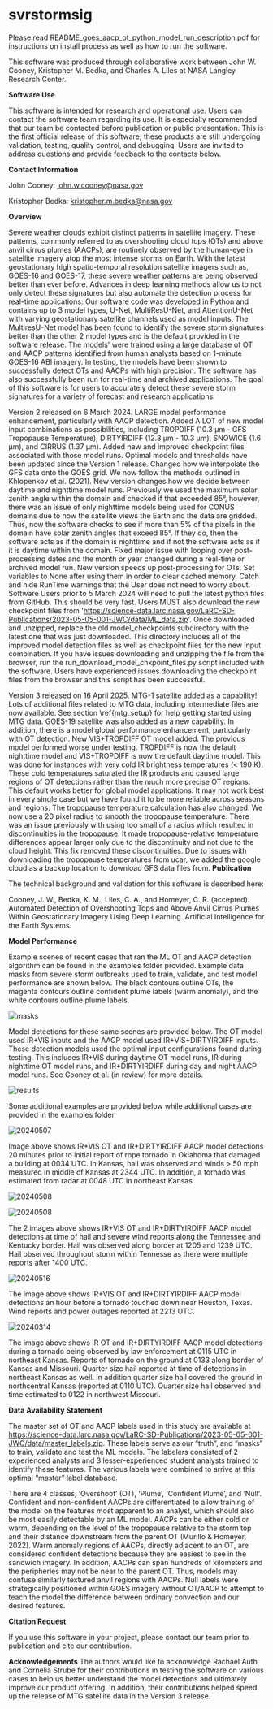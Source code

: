 # svrstormsig
Please read README_goes_aacp_ot_python_model_run_description.pdf for instructions on install process as well as how to run the software.

This software was produced through collaborative work between John W. Cooney, Kristopher M. Bedka, and Charles A. Liles at NASA Langley Research Center.

**Software Use**

This software is intended for research and operational use. Users can contact the software team regarding its use. It is especially recommended that our team be contacted before publication or public presentation. This is the first official release of this software; these products are still undergoing validation, testing, quality control, and debugging. Users are invited to address questions and provide feedback to the contacts below.

**Contact Information**

John Cooney: john.w.cooney@nasa.gov

Kristopher Bedka: kristopher.m.bedka@nasa.gov

**Overview**

Severe weather clouds exhibit distinct patterns in satellite imagery. These patterns, commonly referred to as overshooting cloud tops (OTs) and above anvil cirrus plumes (AACPs), are routinely observed by the human-eye in satellite imagery atop the most intense storms on Earth. With the latest geostationary high spatio-temporal resolution satellite imagers such as, GOES-16 and GOES-17, these severe weather patterns are being observed better than ever before. Advances in deep learning methods allow us to not only detect these signatures but also automate the detection process for real-time applications. Our software code was developed in Python and contains up to 3 model types, U-Net, MultiResU-Net, and AttentionU-Net with varying geostationary satellite channels used as model inputs. The MultiresU-Net model has been found to identify the severe storm signatures better than the other 2 model types and is the default provided in the software release. The models' were trained using a large database of OT and AACP patterns identified from human analysts based on 1-minute GOES-16 ABI imagery. In testing, the models have been shown to successfully detect OTs and AACPs with high precision. The software has also successfully been run for real-time and archived applications. The goal of this software is for users to accurately detect these severe storm signatures for a variety of forecast and research applications.

Version 2 released on 6 March 2024. LARGE model performance enhancement, particularly with AACP detection. Added A LOT of new model input combinations as possibilities, including TROPDIFF (10.3 μm - GFS Tropopause Temperature), DIRTYIRDIFF (12.3 μm - 10.3 μm), SNOWICE (1.6 μm), and CIRRUS (1.37 μm). Added new and improved checkpoint files associated with those model runs. Optimal models and thresholds have been updated since the Version 1 release. Changed how we interpolate the GFS data onto the GOES grid. We now follow the methods outlined in Khlopenkov et al. (2021). New version changes how we decide between daytime and nighttime model runs. Previously we used the maximum solar zenith angle within the domain and checked if that exceeded 85°, however, there was an issue of only nighttime models being used for CONUS domains due to how the satellite views the Earth and the data are gridded. Thus, now the software checks to see if more than 5% of the pixels in the domain have solar zenith angles that exceed 85°. If they do, then the software acts as if the domain is nighttime and if not the software acts as if it is daytime within the domain. Fixed major issue with looping over post-processing dates and the month or year changed during a real-time or archived model run. New version speeds up post-processing for OTs. Set variables to None after using them in order to clear cached memory. Catch and hide RunTime warnings that the User does not need to worry about. Software Users prior to 5 March 2024 will need to pull the latest python files from GitHub. This should be very fast. Users MUST also download the new checkpoint files from 'https://science-data.larc.nasa.gov/LaRC-SD-Publications/2023-05-05-001-JWC/data/ML_data.zip'. Once downloaded and unzipped, replace the old model_checkpoints subdirectory with the latest one that was just downloaded. This directory includes all of the improved model detection files as well as checkpoint files for the new input combination. If you have issues downloading and unzipping the file from the browser, run the run_download_model_chkpoint_files.py script included with the software. Users have experienced issues downloading the checkpoint files from the browser and this script has been successful.

Version 3 released on 16 April 2025. MTG-1 satellite added as a capability! Lots of additional files related to MTG data, including intermediate files are now available. See section \ref{mtg_setup} for help getting started using MTG data. GOES-19 satellite was also added as a new capability. In addition, there is a model global performance enhancement, particularly with OT detection. New VIS+TROPDIFF OT model added. The previous model performed worse under testing. TROPDIFF is now the default nighttime model and VIS+TROPDIFF is now the default daytime model. This was done for instances with very cold IR brightness temperatures ($<$ 190 K). These cold temperatures saturated the IR products and caused large regions of OT detections rather than the much more precise OT regions. This default works better for global model applications. It may not work best in every single case but we have found it to be more reliable across seasons and regions. The tropopause temperature calculation has also changed. We now use a 20 pixel radius to smooth the tropopause temperature. There was an issue previously with using too small of a radius which resulted in discontinuities in the tropopause. It made tropopause-relative temperature differences appear larger only due to the discontinuity and not due to the cloud height. This fix removed these discontinuities. Due to issues with downloading the tropopause temperatures from ucar, we added the google cloud as a backup location to download GFS data files from.
**Publication**

The technical background and validation for this software is described here:

Cooney, J. W., Bedka, K. M., Liles, C. A., and Homeyer, C. R. (accepted). Automated Detection of Overshooting Tops and Above Anvil Cirrus Plumes Within Geostationary Imagery Using Deep Learning. Artificial Intelligence for the Earth Systems.

**Model Performance**

Example scenes of recent cases that ran the ML OT and AACP detection algorithm can be found in the examples folder provided. Example data masks from severe storm outbreaks used to train, validate, and test model performance are shown below. The black contours outline OTs, the magenta contours outline confident plume labels (warm anomaly), and the white contours outline plume labels.

![masks](https://github.com/nasa/svrstormsig/blob/main/examples/combined_all_case_ex_masks2.jpg)

Model detections for these same scenes are provided below. The OT model used IR+VIS inputs and the AACP model used IR+VIS+DIRTYIRDIFF inputs. These detection models used the optimal input configurations found during testing. This includes IR+VIS during daytime OT model runs, IR during nighttime OT model runs, and IR+DIRTYIRDIFF during day and night AACP model runs. See Cooney et al. (in review) for more details.

![results](https://github.com/nasa/svrstormsig/blob/main/examples/combined_all_case_ex_results2_ir_vis_dirtyirdiff_plume.jpg)

Some additional examples are provided below while additional cases are provided in the examples folder.

![20240507](https://github.com/nasa/svrstormsig/blob/main/examples/20240507T000728Z_C_full_domain_multimap_model_ot_plume_results.png)

Image above shows IR+VIS OT and IR+DIRTYIRDIFF AACP model detections 20 minutes prior to initial report of rope tornado in Oklahoma that damaged a building at 0034 UTC. In Kansas, hail was observed and winds > 50 mph measured in middle of Kansas at 2344 UTC. In addition, a tornado was estimated from radar at 0048 UTC in northeast Kansas. 

![20240508](https://github.com/nasa/svrstormsig/blob/main/examples/20240508T121248Z_C_full_domain_multimap_model_ot_plume_results.png)

![20240508](https://github.com/nasa/svrstormsig/blob/main/examples/20240508T122224Z_C_full_domain_multimap_model_ot_plume_results.png)

The 2 images above shows IR+VIS OT and IR+DIRTYIRDIFF AACP model detections at time of hail and severe wind reports along the Tennessee and Kentucky border. Hail was observed along border at 1205 and 1239 UTC. Hail observed throughout storm within Tennesse as there were multiple reports after 1400 UTC.

![20240516](https://github.com/nasa/svrstormsig/blob/main/examples/20240516T220240Z_M2_full_domain_multimap_model_ot_plume_results.png)

The image above shows IR+VIS OT and IR+DIRTYIRDIFF AACP model detections an hour before a tornado touched down near Houston, Texas. Wind reports and power outages reported at 2213 UTC.

![20240314](https://github.com/nasa/svrstormsig/blob/main/examples/20240314T011440Z_M2_full_domain_multimap_model_ot_plume_results.png)

The image above shows IR OT and IR+DIRTYIRDIFF AACP model detections during a tornado being observed by law enforcement at 0115 UTC in northeast Kansas. Reports of tornado on the ground at 0133 along border of Kansas and Missouri. Quarter size hail reported at time of detections in northeast Kansas as well. In addition quarter size hail covered the ground in northcentral Kansas (reported at 0110 UTC). Quarter size hail observed and time estimated to 0122 in northwest Missouri.

**Data Availability Statement**

The master set of OT and AACP labels used in this study are available at https://science-data.larc.nasa.gov/LaRC-SD-Publications/2023-05-05-001-JWC/data/master_labels.zip. These labels serve as our “truth”, and “masks” to train, validate and test the ML models. The labelers consisted of 2 experienced analysts and 3 lesser-experienced student analysts trained to identify these features. The various labels were combined to arrive at this optimal “master” label database.

There are 4 classes, ‘Overshoot’ (OT), ‘Plume’, ‘Confident Plume’, and ‘Null’. Confident and non-confident AACPs are differentiated to allow training of the model on the features most apparent to an analyst, which should also be most easily detectable by an ML model. AACPs can be either cold or warm, depending on the level of the tropopause relative to the storm top and their distance downstream from the parent OT (Murillo & Homeyer, 2022). Warm anomaly regions of AACPs, directly adjacent to an OT, are considered confident detections because they are easiest to see in the sandwich imagery. In addition, AACPs can span hundreds of kilometers and the peripheries may not be near to the parent OT. Thus, models may confuse similarly textured anvil regions with AACPs. Null labels were strategically positioned within GOES imagery without OT/AACP to attempt to teach the model the difference between ordinary convection and our desired features. 

**Citation Request**

If you use this software in your project, please contact our team prior to publication and cite our contribution.

**Acknowledgements**
The authors would like to acknowledge Rachael Auth and Cornelia Strube for their contributions in testing the software on various cases to help us better understand the model detections and ultimately improve our product offering. In addition, their contributions helped speed up the release of MTG satellite data in the Version 3 release.